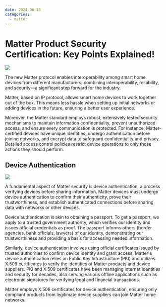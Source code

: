 ```yaml
---
date: 2024-06-18
categories:
  - matter
---
```


# Matter Product Security Certification: Key Points Explained!

<!-- more -->

![](/assets/images/R-C.jpg)

The new Matter protocol enables interoperability among smart home devices from different manufacturers, combining interoperability, reliability, and security—a significant step forward for the industry.

Matter, based on IP protocol, allows smart home devices to work together out of the box. This means less hassle when setting up initial networks or adding devices in the future, ensuring a better user experience.

Moreover, the Matter standard employs robust, extensively tested security mechanisms to maintain information confidentiality, prevent unauthorized access, and ensure every communication is protected. For instance, Matter-certified devices have unique identities, undergo authentication before joining networks, and encrypt data to safeguard confidentiality and privacy. Detailed access control policies restrict device operations to only those actions they should perform.

## Device Authentication

![](/assets/images/matter.jpg)

A fundamental aspect of Matter security is device authentication, a process verifying devices before sharing information. Matter devices must undergo device authentication to confirm their authenticity, prove their trustworthiness, and establish authenticated connections before sharing data with networks or other devices.

Device authentication is akin to obtaining a passport. To get a passport, we apply to a trusted government authority, which verifies our identity and issues official credentials as proof. The passport informs others (border agencies, bank officials, lawyers) of our identity, demonstrating our trustworthiness and providing a basis for accessing needed information.

Similarly, device authentication involves using official certificates issued by trusted authorities to confirm device identity and grant access. Matter's device authentication relies on Public Key Infrastructure (PKI) and utilizes X.509 certificates to verify the identities of Matter products and device suppliers. PKI and X.509 certificates have been managing internet identities and security for decades, also serving various offline applications such as electronic signatures for verifying legal and financial transactions.

Matter employs X.509 certificates for device authentication, ensuring only compliant products from legitimate device suppliers can join Matter home networks.
